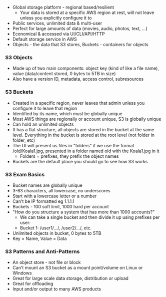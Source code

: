 - Global storage platform - regional based/resilient
	- Your data is stored at a specific AWS region at rest, will not leave unless you explicitly configure it to
- Public services, unlimited data & multi-user
- Perfect for large amounts of data (movies, audio, photos, text, ...)
- Economical & accessed via UI/CLI/API/HTTP
- Default storage service in AWS
- Objects - the data that S3 stores, Buckets - containers for objects
### S3 Objects
- Made up of two main components: object key (kind of like a file name), value (data/content stored, 0 bytes to 5TB in size)
- Also have a version ID, metadata, access control, subresources
### S3 Buckets
- Created in a specific region, never leaves that admin unless you configure it to leave that region
- Identified by its name, which must be globally unique
- Most AWS things are regionally or account unique, S3 is globally unique
- Can hold an unlimited objects
- It has a flat structure, all objects are stored in the bucket at the same level. Everything in the bucket is stored at the root level (not folder in folder, etc)
- The UI will present us files in "folders" if we use the format /old/Koala1.jpg, presented in a folder named old with the Koala1.jpg in it
	- Folders = prefixes, they prefix the object names
- Buckets are the default place you should go to see how S3 works
### S3 Exam Basics
- Bucket names are globally unique
- 3-63 characters, all lowercase, no underscores
- Start with a lowercase letter or a number
- Can't be IP formatted eg 1.1.1.1
- Buckets - 100 soft limit, 1000 hard per account
- "How do you structure a system that has more than 1000 accounts?"
	- We can take a single bucket and then divide it up using prefixes per user:
	- Bucket 1: /user1/.../, /user2/.../, etc.
- Unlimited objects in bucket, 0 bytes to 5TB
- Key = Name, Value = Data
### S3 Patterns and Anti-Patterns
- An object store - not file or block 
- Can't mount an S3 bucket as a mount point/volume on Linux or Windows
- Great for large scale data storage, distribution or upload
- Great for offloading
- Input and/or output to many AWS products
